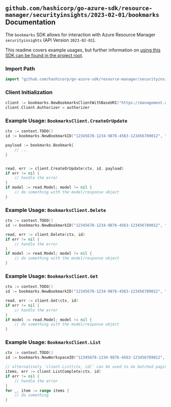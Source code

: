 
## `github.com/hashicorp/go-azure-sdk/resource-manager/securityinsights/2023-02-01/bookmarks` Documentation

The `bookmarks` SDK allows for interaction with Azure Resource Manager `securityinsights` (API Version `2023-02-01`).

This readme covers example usages, but further information on [using this SDK can be found in the project root](https://github.com/hashicorp/go-azure-sdk/tree/main/docs).

### Import Path

```go
import "github.com/hashicorp/go-azure-sdk/resource-manager/securityinsights/2023-02-01/bookmarks"
```


### Client Initialization

```go
client := bookmarks.NewBookmarksClientWithBaseURI("https://management.azure.com")
client.Client.Authorizer = authorizer
```


### Example Usage: `BookmarksClient.CreateOrUpdate`

```go
ctx := context.TODO()
id := bookmarks.NewBookmarkID("12345678-1234-9876-4563-123456789012", "example-resource-group", "workspaceName", "bookmarkId")

payload := bookmarks.Bookmark{
	// ...
}


read, err := client.CreateOrUpdate(ctx, id, payload)
if err != nil {
	// handle the error
}
if model := read.Model; model != nil {
	// do something with the model/response object
}
```


### Example Usage: `BookmarksClient.Delete`

```go
ctx := context.TODO()
id := bookmarks.NewBookmarkID("12345678-1234-9876-4563-123456789012", "example-resource-group", "workspaceName", "bookmarkId")

read, err := client.Delete(ctx, id)
if err != nil {
	// handle the error
}
if model := read.Model; model != nil {
	// do something with the model/response object
}
```


### Example Usage: `BookmarksClient.Get`

```go
ctx := context.TODO()
id := bookmarks.NewBookmarkID("12345678-1234-9876-4563-123456789012", "example-resource-group", "workspaceName", "bookmarkId")

read, err := client.Get(ctx, id)
if err != nil {
	// handle the error
}
if model := read.Model; model != nil {
	// do something with the model/response object
}
```


### Example Usage: `BookmarksClient.List`

```go
ctx := context.TODO()
id := bookmarks.NewWorkspaceID("12345678-1234-9876-4563-123456789012", "example-resource-group", "workspaceName")

// alternatively `client.List(ctx, id)` can be used to do batched pagination
items, err := client.ListComplete(ctx, id)
if err != nil {
	// handle the error
}
for _, item := range items {
	// do something
}
```
